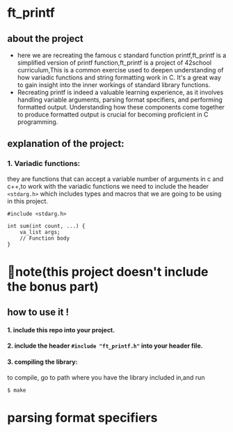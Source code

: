 # ft_printf

## about the project 
- here we are recreating the famous c standard function printf,ft_printf is a simplified version of printf function,ft_printf is a project of 42school curriculum,This is a common exercise used to deepen understanding of how variadic functions and string formatting work in C. It's a great way to gain insight into the inner workings of standard library functions.
- Recreating printf is indeed a valuable learning experience, as it involves handling variable arguments, parsing format specifiers, and performing formatted output. Understanding how these components come together to produce formatted output is crucial for becoming proficient in C programming. 
## explanation of the project:
### 1. Variadic functions:
they are functions that can accept a variable number of arguments in c and c++,to work with the variadic functions we need to include the header `<stdarg.h>` which includes types and macros that we are going to be using in this project.



```
#include <stdarg.h>

int sum(int count, ...) {
    va_list args;
    // Function body
}
```






# 🚨note(this project doesn't include the bonus part)

## how to use it !
#### 1. include this repo into your project.
#### 2. include the header `#include "ft_printf.h"` into your header file.
#### 3. compiling the library:
to compile, go to path where you have the library included in,and run
```
$ make
```

# parsing  format specifiers 

